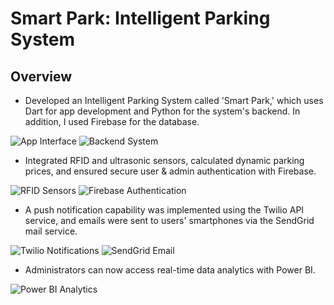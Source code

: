 # Smart Park: Intelligent Parking System

## Overview

- Developed an Intelligent Parking System called 'Smart Park,' which uses Dart for app development and Python for the system's backend. In addition, I used Firebase for the database.

![App Interface](images/app_interface.png)
![Backend System](images/backend_system.png)

- Integrated RFID and ultrasonic sensors, calculated dynamic parking prices, and ensured secure user & admin authentication with Firebase.

![RFID Sensors](images/rfid_sensors.png)
![Firebase Authentication](images/firebase_auth.png)

- A push notification capability was implemented using the Twilio API service, and emails were sent to users' smartphones via the SendGrid mail service.

![Twilio Notifications](images/twilio_notifications.png)
![SendGrid Email](images/sendgrid_email.png)

- Administrators can now access real-time data analytics with Power BI.

![Power BI Analytics](images/powerbi_analytics.png)
